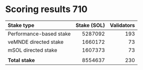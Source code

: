 # Scoring results 710

| Stake type              | Stake (SOL)    | Validators     |
|:------------------------|---------------:|---------------:|
| Performance-based stake | 5287092        | 193            |
| veMNDE directed stake   | 1660172        | 73             |
| mSOL directed stake     | 1607373        | 73             |
|                         |                |                |
| **Total stake**         | 8554637        | 230            |